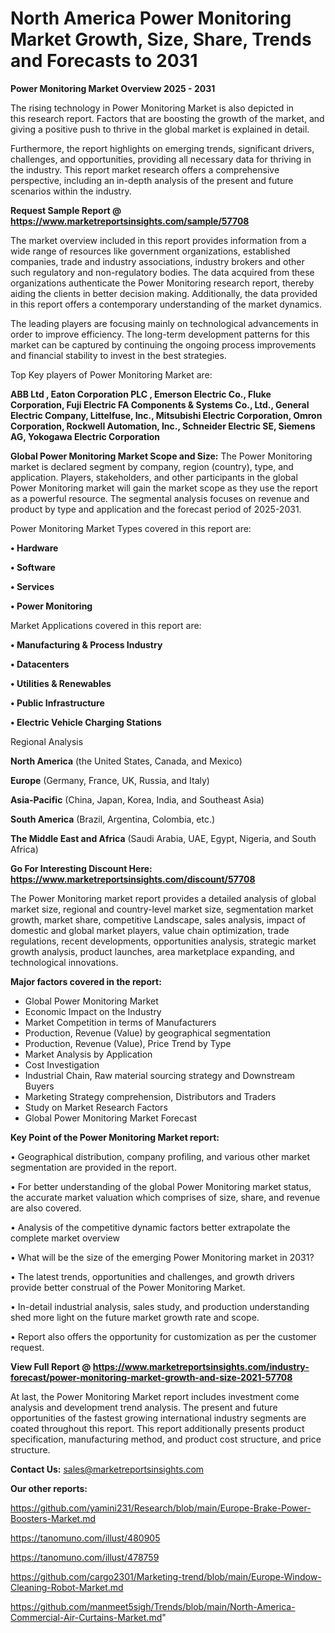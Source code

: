 # North America Power Monitoring Market Growth, Size, Share, Trends and Forecasts to 2031

<Strong> Power Monitoring Market Overview 2025 - 2031</strong>

The rising technology in Power Monitoring Market is also depicted in this research report. Factors that are boosting the growth of the market, and giving a positive push to thrive in the global market is explained in detail.

Furthermore, the report highlights on emerging trends, significant drivers, challenges, and opportunities, providing all necessary data for thriving in the industry. This report market research offers a comprehensive perspective, including an in-depth analysis of the present and future scenarios within the industry.

<strong>Request Sample Report @ <a href=https://www.marketreportsinsights.com/sample/57708>https://www.marketreportsinsights.com/sample/57708</a></strong>

The market overview included in this report provides information from a wide range of resources like government organizations, established companies, trade and industry associations, industry brokers and other such regulatory and non-regulatory bodies. The data acquired from these organizations authenticate the Power Monitoring research report, thereby aiding the clients in better decision making. Additionally, the data provided in this report offers a contemporary understanding of the market dynamics.

The leading players are focusing mainly on technological advancements in order to improve efficiency. The long-term development patterns for this market can be captured by continuing the ongoing process improvements and financial stability to invest in the best strategies.

Top Key players of Power Monitoring Market are:

<strong>ABB Ltd , Eaton Corporation PLC , Emerson Electric Co., Fluke Corporation, Fuji Electric FA Components & Systems Co., Ltd., General Electric Company, Littelfuse, Inc., Mitsubishi Electric Corporation, Omron Corporation, Rockwell Automation, Inc., Schneider Electric SE, Siemens AG, Yokogawa Electric Corporation</strong>

<strong><b>Global Power Monitoring Market Scope and Size:</b></strong>
The Power Monitoring market is declared segment by company, region (country), type, and application. Players, stakeholders, and other participants in the global Power Monitoring market will gain the market scope as they use the report as a powerful resource. The segmental analysis focuses on revenue and product by type and application and the forecast period of 2025-2031.

Power Monitoring Market Types covered in this report are:

<strong>• Hardware

• Software

• Services

• Power Monitoring</strong>

Market Applications covered in this report are:

<strong>• Manufacturing & Process Industry

• Datacenters

• Utilities & Renewables

• Public Infrastructure

• Electric Vehicle Charging Stations</strong> 

Regional Analysis

<strong>North America</strong> (the United States, Canada, and Mexico)

<strong>Europe</strong> (Germany, France, UK, Russia, and Italy)

<strong>Asia-Pacific</strong> (China, Japan, Korea, India, and Southeast Asia)

<strong>South America</strong> (Brazil, Argentina, Colombia, etc.)

<strong>The Middle East and Africa</strong> (Saudi Arabia, UAE, Egypt, Nigeria, and South Africa)

<strong>Go For Interesting Discount Here: <a href=https://www.marketreportsinsights.com/discount/57708>https://www.marketreportsinsights.com/discount/57708</a></strong>

The Power Monitoring market report provides a detailed analysis of global market size, regional and country-level market size, segmentation market growth, market share, competitive Landscape, sales analysis, impact of domestic and global market players, value chain optimization, trade regulations, recent developments, opportunities analysis, strategic market growth analysis, product launches, area marketplace expanding, and technological innovations.

<strong><b>Major factors covered in the report:</b></strong>
<ul>
  <li>Global Power Monitoring Market </li>
  <li>Economic Impact on the Industry</li>
  <li>Market Competition in terms of Manufacturers</li>
  <li>Production, Revenue (Value) by geographical segmentation</li>
  <li>Production, Revenue (Value), Price Trend by Type</li>
  <li>Market Analysis by Application</li>
  <li>Cost Investigation</li>
  <li>Industrial Chain, Raw material sourcing strategy and Downstream Buyers</li>
  <li>Marketing Strategy comprehension, Distributors and Traders</li>
  <li>Study on Market Research Factors</li>
  <li>Global Power Monitoring Market Forecast</li>
</ul>

<strong><b>Key Point of the Power Monitoring Market report:</b></strong>

• Geographical distribution, company profiling, and various other market segmentation are provided in the report.

• For better understanding of the global Power Monitoring market status, the accurate market valuation which comprises of size, share, and revenue are also covered.

• Analysis of the competitive dynamic factors better extrapolate the complete market overview

• What will be the size of the emerging Power Monitoring market in 2031?

• The latest trends, opportunities and challenges, and growth drivers provide better construal of the Power Monitoring Market.

• In-detail industrial analysis, sales study, and production understanding shed more light on the future market growth rate and scope.

• Report also offers the opportunity for customization as per the customer request.

<strong><b>View Full Report @ <a href=https://www.marketreportsinsights.com/industry-forecast/power-monitoring-market-growth-and-size-2021-57708>https://www.marketreportsinsights.com/industry-forecast/power-monitoring-market-growth-and-size-2021-57708</a></b></strong>


At last, the Power Monitoring Market report includes investment come analysis and development trend analysis. The present and future opportunities of the fastest growing international industry segments are coated throughout this report. This report additionally presents product specification, manufacturing method, and product cost structure, and price structure.

<strong>Contact Us:</strong>
sales@marketreportsinsights.com

<strong>Our other reports:</strong>

<a href=https://github.com/yamini231/Research/blob/main/Europe-Brake-Power-Boosters-Market.md>https://github.com/yamini231/Research/blob/main/Europe-Brake-Power-Boosters-Market.md</a>

<a href=https://tanomuno.com/illust/480905>https://tanomuno.com/illust/480905</a>

<a href=https://tanomuno.com/illust/478759>https://tanomuno.com/illust/478759</a>

<a href=https://github.com/cargo2301/Marketing-trend/blob/main/Europe-Window-Cleaning-Robot-Market.md>https://github.com/cargo2301/Marketing-trend/blob/main/Europe-Window-Cleaning-Robot-Market.md</a>

<a href=https://github.com/manmeet5sigh/Trends/blob/main/North-America-Commercial-Air-Curtains-Market.md>https://github.com/manmeet5sigh/Trends/blob/main/North-America-Commercial-Air-Curtains-Market.md</a>"
